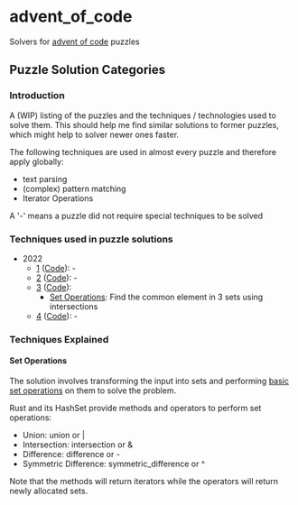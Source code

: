 # advent_of_code
Solvers for [advent of code](https://adventofcode.com/) puzzles

## Puzzle Solution Categories
### Introduction
A (WIP) listing of the puzzles and the techniques / technologies used to solve them. This should help me find similar
solutions to former puzzles, which might help to solver newer ones faster.

The following techniques are used in almost every puzzle and therefore apply globally:
- text parsing
- (complex) pattern matching
- Iterator Operations

A '-' means a puzzle did not require special techniques to be solved

### Techniques used in puzzle solutions
- 2022
  - [1](https://adventofcode.com/2022/day/1) ([Code](./src/y2022/d1.rs)): -
  - [2](https://adventofcode.com/2022/day/2) ([Code](./src/y2022/d2.rs)): -
  - [3](https://adventofcode.com/2022/day/3) ([Code](./src/y2022/d3.rs)): 
    - [Set Operations](#set-operations): Find the common element in 3 sets using intersections
  - [4](https://adventofcode.com/2022/day/4) ([Code](./src/y2022/d4.rs)): -

### Techniques Explained
#### Set Operations
The solution involves transforming the input into sets and performing
[basic set operations](https://en.wikipedia.org/wiki/Set_(mathematics)#Basic_operations) on them to solve the problem.

Rust and its HashSet provide methods and operators to perform set operations:
- Union: union or |
- Intersection: intersection or &
- Difference: difference or -
- Symmetric Difference: symmetric_difference or ^

Note that the methods will return iterators while the operators will return newly allocated sets.